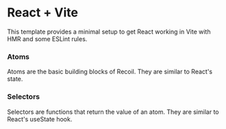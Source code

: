 # React + Vite

This template provides a minimal setup to get React working in Vite with HMR and some ESLint rules.

### Atoms
Atoms are the basic building blocks of Recoil. They are similar to React's state.


### Selectors
Selectors are functions that return the value of an atom. They are similar to React's useState hook.
